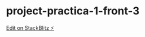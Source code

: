 # project-practica-1-front-3

[Edit on StackBlitz ⚡️](https://stackblitz.com/edit/vitejs-vite-qyujys)